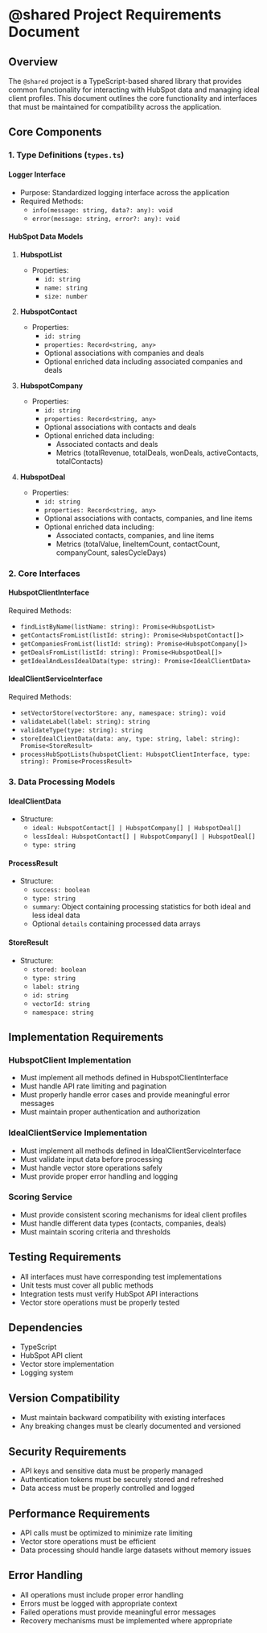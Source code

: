 # @shared Project Requirements Document

## Overview
The `@shared` project is a TypeScript-based shared library that provides common functionality for interacting with HubSpot data and managing ideal client profiles. This document outlines the core functionality and interfaces that must be maintained for compatibility across the application.

## Core Components

### 1. Type Definitions (`types.ts`)

#### Logger Interface
- Purpose: Standardized logging interface across the application
- Required Methods:
  - `info(message: string, data?: any): void`
  - `error(message: string, error?: any): void`

#### HubSpot Data Models
1. **HubspotList**
   - Properties:
     - `id: string`
     - `name: string`
     - `size: number`

2. **HubspotContact**
   - Properties:
     - `id: string`
     - `properties: Record<string, any>`
     - Optional associations with companies and deals
     - Optional enriched data including associated companies and deals

3. **HubspotCompany**
   - Properties:
     - `id: string`
     - `properties: Record<string, any>`
     - Optional associations with contacts and deals
     - Optional enriched data including:
       - Associated contacts and deals
       - Metrics (totalRevenue, totalDeals, wonDeals, activeContacts, totalContacts)

4. **HubspotDeal**
   - Properties:
     - `id: string`
     - `properties: Record<string, any>`
     - Optional associations with contacts, companies, and line items
     - Optional enriched data including:
       - Associated contacts, companies, and line items
       - Metrics (totalValue, lineItemCount, contactCount, companyCount, salesCycleDays)

### 2. Core Interfaces

#### HubspotClientInterface
Required Methods:
- `findListByName(listName: string): Promise<HubspotList>`
- `getContactsFromList(listId: string): Promise<HubspotContact[]>`
- `getCompaniesFromList(listId: string): Promise<HubspotCompany[]>`
- `getDealsFromList(listId: string): Promise<HubspotDeal[]>`
- `getIdealAndLessIdealData(type: string): Promise<IdealClientData>`

#### IdealClientServiceInterface
Required Methods:
- `setVectorStore(vectorStore: any, namespace: string): void`
- `validateLabel(label: string): string`
- `validateType(type: string): string`
- `storeIdealClientData(data: any, type: string, label: string): Promise<StoreResult>`
- `processHubSpotLists(hubspotClient: HubspotClientInterface, type: string): Promise<ProcessResult>`

### 3. Data Processing Models

#### IdealClientData
- Structure:
  - `ideal: HubspotContact[] | HubspotCompany[] | HubspotDeal[]`
  - `lessIdeal: HubspotContact[] | HubspotCompany[] | HubspotDeal[]`
  - `type: string`

#### ProcessResult
- Structure:
  - `success: boolean`
  - `type: string`
  - `summary`: Object containing processing statistics for both ideal and less ideal data
  - Optional `details` containing processed data arrays

#### StoreResult
- Structure:
  - `stored: boolean`
  - `type: string`
  - `label: string`
  - `id: string`
  - `vectorId: string`
  - `namespace: string`

## Implementation Requirements

### HubspotClient Implementation
- Must implement all methods defined in HubspotClientInterface
- Must handle API rate limiting and pagination
- Must properly handle error cases and provide meaningful error messages
- Must maintain proper authentication and authorization

### IdealClientService Implementation
- Must implement all methods defined in IdealClientServiceInterface
- Must validate input data before processing
- Must handle vector store operations safely
- Must provide proper error handling and logging

### Scoring Service
- Must provide consistent scoring mechanisms for ideal client profiles
- Must handle different data types (contacts, companies, deals)
- Must maintain scoring criteria and thresholds

## Testing Requirements
- All interfaces must have corresponding test implementations
- Unit tests must cover all public methods
- Integration tests must verify HubSpot API interactions
- Vector store operations must be properly tested

## Dependencies
- TypeScript
- HubSpot API client
- Vector store implementation
- Logging system

## Version Compatibility
- Must maintain backward compatibility with existing interfaces
- Any breaking changes must be clearly documented and versioned

## Security Requirements
- API keys and sensitive data must be properly managed
- Authentication tokens must be securely stored and refreshed
- Data access must be properly controlled and logged

## Performance Requirements
- API calls must be optimized to minimize rate limiting
- Vector store operations must be efficient
- Data processing should handle large datasets without memory issues

## Error Handling
- All operations must include proper error handling
- Errors must be logged with appropriate context
- Failed operations must provide meaningful error messages
- Recovery mechanisms must be implemented where appropriate 